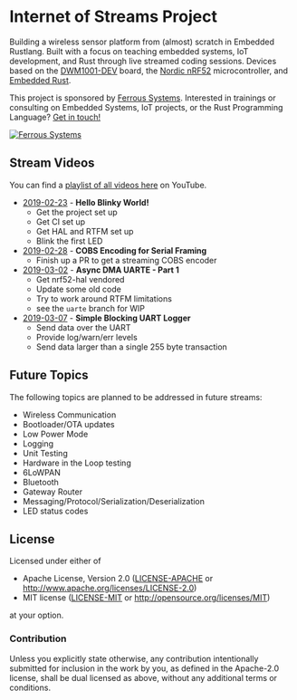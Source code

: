 # Internet of Streams Project

Building a wireless sensor platform from (almost) scratch in Embedded Rustlang. Built with a focus on teaching embedded systems, IoT development, and Rust through live streamed coding sessions. Devices based on the [DWM1001-DEV] board, the [Nordic nRF52] microcontroller, and [Embedded Rust].

[DWM1001-DEV]: https://www.decawave.com/product/dwm1001-development-board/
[Embedded Rust]: https://github.com/rust-embedded/wg
[Nordic nRF52]: https://www.nordicsemi.com/Products/Low-power-short-range-wireless/nRF52832

This project is sponsored by [Ferrous Systems](https://ferrous-systems.com). Interested in trainings or consulting on Embedded Systems, IoT projects, or the Rust Programming Language? [Get in touch!](mailto:iot-streams@ferrous-systems.com)

[![Ferrous Systems](https://ferrous-systems.com/images/ferrous-logo-text.svg)](https://ferrous-systems.com/)

## Stream Videos

You can find a [playlist of all videos here](https://www.youtube.com/playlist?list=PLX44HkctSkTewrL9frlUz0yeKLKecebT1) on YouTube.

* [2019-02-23] - **Hello Blinky World!**
    * Get the project set up
    * Get CI set up
    * Get HAL and RTFM set up
    * Blink the first LED
* [2019-02-28] - **COBS Encoding for Serial Framing**
    * Finish up a PR to get a streaming COBS encoder
* [2019-03-02] - **Async DMA UARTE - Part 1**
    * Get nrf52-hal vendored
    * Update some old code
    * Try to work around RTFM limitations
    * see the `uarte` branch for WIP
* [2019-03-07] - **Simple Blocking UART Logger**
    * Send data over the UART
    * Provide log/warn/err levels
    * Send data larger than a single 255 byte transaction

[2019-02-23]: https://youtu.be/S0VI70nY6Vo
[2019-02-28]: https://youtu.be/mnPbmPqKf1s
[2019-03-02]: https://youtu.be/O6KeMpnLRkI
[2019-03-07]: https://youtu.be/WYIei1MpVe4

## Future Topics

The following topics are planned to be addressed in future streams:

* Wireless Communication
* Bootloader/OTA updates
* Low Power Mode
* Logging
* Unit Testing
* Hardware in the Loop testing
* 6LoWPAN
* Bluetooth
* Gateway Router
* Messaging/Protocol/Serialization/Deserialization
* LED status codes

## License

Licensed under either of

- Apache License, Version 2.0 ([LICENSE-APACHE](LICENSE-APACHE) or
  http://www.apache.org/licenses/LICENSE-2.0)
- MIT license ([LICENSE-MIT](LICENSE-MIT) or http://opensource.org/licenses/MIT)

at your option.

### Contribution

Unless you explicitly state otherwise, any contribution intentionally submitted
for inclusion in the work by you, as defined in the Apache-2.0 license, shall be
dual licensed as above, without any additional terms or conditions.
